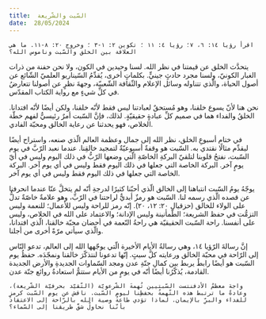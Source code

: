 ```yaml
---
title:  السّبت والشّريعة
date:  28/05/2024
---
```


`اقرأ رؤيا ١٤: ٦، ٧؛ رؤيا ٤: ١١ ؛ تكوين ٢: ١-٣ ؛ وخروج ٢٠: ٨-١١. ما هي العلاقة بين الخلق والسّبت وناموس الله؟`

يتحدَّث الخلق عن قيمتنا في نظر الله. لسنا وحيدين في الكون، ولا نحن حفنة من ذرات الغبار الكونيّ، ولسنا مجرد حادثٍ جينيٍّ. بكلماتٍ أخرى، يُقدِّمُ السّيناريو العلميّ الشّائع عن أصول الحياة، والّذي تتناوله وسائل الإعلام والثّقافة الشّعبيّة، وجهةَ نظرٍ عن أصولنا تتعارضُ في كلِّ شيءٍ مع رواية الكتاب المقدّس.

نحن هنا لأنّ يسوع خلقنا، وهو مُستحقٌ لعبادتنا ليس فقط لأنّه خلقنا، ولكن أيضًا لأنّه افتدانا. الخلقُ والفداء هما في صميم كلِّ عبادةٍ حقيقيّةٍ. لذلك، فإنَّ السّبت أمرٌ رئيسيٌّ لفهم خطّة الخلاص، فهو يحدثنا عن رعاية الخالق ومحبّة الفادي.

في ختام أسبوعِ الخلق، نظر الله إلى جمال وعظمة العالم الّذي صنعه، واستراح أيضًا ليقدِّم مثالًا نقتدي به. السّبت هو وقفةٌ أسبوعيّةٌ لتمجيد خالقِنا. عندما نعبد الرّبَّ في يوم السّبت، نفتحُ قلوبنا لتلقيّ البركةِ الخاصّةِ الّتي وضعها الرّبُّ في ذلك اليوم وليس في أيّ يومٍ آخر. البركة الخاصة التي جعلها في ذلك اليوم فقط وليس في أي يوم آخر. البركة الخاصة التي جعلها في ذلك اليوم فقط وليس في أي يوم آخر.

يوجّهُ يومُ السّبت انتباهنا إلى الخالق الّذي أحبّنا كثيرًا لدرجةِ أنّه لم يتخلَّ عنّا عندما انحرفنا عن قصده الّذي رسمه لنا. السّبت هو رمزٌ أبديٌّ لراحتنا في الرّبِّ، وهو علامةٌ خاصّةٌ تدلُّ على الولاء للخالق (حزقيال ٢٠: ١٢، ٢٠). إنّه رمز للراحة وليس للأعمال؛ للنعمة وليس التزمُّت في حفظ الشريعة؛ الطّمأنينة وليس الإدانة؛ والاعتماد على الله في الخلاص، وليس على أنفسنا. راحة السّبت الحقيقيّة هي راحةُ النّعمة في أحضان محبّة خالقنا، الّذي افتدانا، والّذي سيأتي مرّةً أخرى من أجلنا.

إنَّ رسالةَ الرّؤيا ١٤، وهي رسالةُ الأيام الأخيرة الّتي يوجّهها الله إلى العالم، تدعو النّاس إلى الرّاحة في محبّة الخالق ورعايته كلَّ سبتٍ. إنّها تدعونا لنتذكّرَ خالقنا ونمجّدَه. حفظُ يوم السّبت هو أيضًا رابطٌ يربط بين كمالِ جنّةِ عدن ومجد السّماوات الجديدةِ والأرض الجديدة القادمة، يُذكّرُنا أيضًا أنّه في يومٍ من الأيام ستتمُّ استعادةُ روائع جنّة عدن.

`واجهَ معظمُ الأدفنتست السّبتيين تُهمةَ الشّرعويّة (التّقيّد بحرفيّة الشّريعة)، وعادةً ما ترتبط هذه التّهمةُ بحفظِنا ليوم السّبت. ناقش عن يومِ السّبت كرمزٍ للفداء والبرِّ بالإيمان. لماذا تؤدي طاعةُ وصية الله بالرّاحة إلى الاعتقاد بأنّنا نحاولُ شقَّ طريقنا إلى السّماء؟`